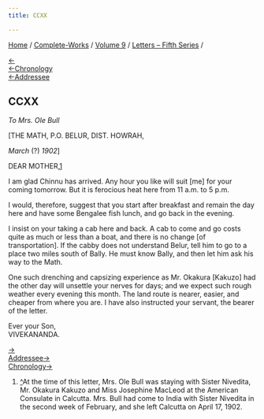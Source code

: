 ```yaml
---
title: CCXX

---
```

<div>

[Home](../../../index.htm) / [Complete-Works](../../complete_works.htm)
/ [Volume 9](../volume_9_contents.htm) / [Letters – Fifth
Series](letters_fifth_series_contents.htm) /

[←](219_christine.htm)  
[←Chronology](219_christine.htm)  
[←Addressee](../../volume_5/epistles_first_series/115_mrs_ole_bull.htm)

## CCXX

*To Mrs. Ole Bull*

\[THE MATH, P.O. BELUR, DIST. HOWRAH,

*March* (?) *1902*\]

DEAR MOTHER,[1](#fn1)

I am glad Chinnu has arrived. Any hour you like will suit \[me\] for
your coming tomorrow. But it is ferocious heat here from 11 a.m. to 5
p.m.

I would, therefore, suggest that you start after breakfast and remain
the day here and have some Bengalee fish lunch, and go back in the
evening.

I insist on your taking a cab here and back. A cab to come and go costs
quite as much or less than a boat, and there is no change \[of
transportation\]. If the cabby does not understand Belur, tell him to go
to a place two miles south of Bally. He must know Bally, and then let
him ask his way to the Math.

One such drenching and capsizing experience as Mr. Okakura \[Kakuzo\]
had the other day will unsettle your nerves for days; and we expect such
rough weather every evening this month. The land route is nearer,
easier, and cheaper from where you are. I have also instructed your
servant, the bearer of the letter.

Ever your Son,  
VIVEKANANDA.

[→](221_joe.htm)  
[Addressee→](../../volume_5/epistles_first_series/123_dhira_mata.htm)  
[Chronology→](221_joe.htm)

</div>

1.  [^](#fn1_1)At the time of this letter, Mrs. Ole Bull was staying
    with Sister Nivedita, Mr. Okakura Kakuzo and Miss Josephine MacLeod
    at the American Consulate in Calcutta. Mrs. Bull had come to India
    with Sister Nivedita in the second week of February, and she left
    Calcutta on April 17, 1902.
